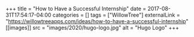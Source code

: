 +++
title = "How to Have a Successful Internship"
date = 2017-08-31T17:54:17-04:00
categories = []
tags = ["WillowTree"]
externalLink = "https://willowtreeapps.com/ideas/how-to-have-a-successful-internship"
[[images]]
	src = "images/2020/hugo-logo.jpg"
	alt = "Hugo Logo"
+++